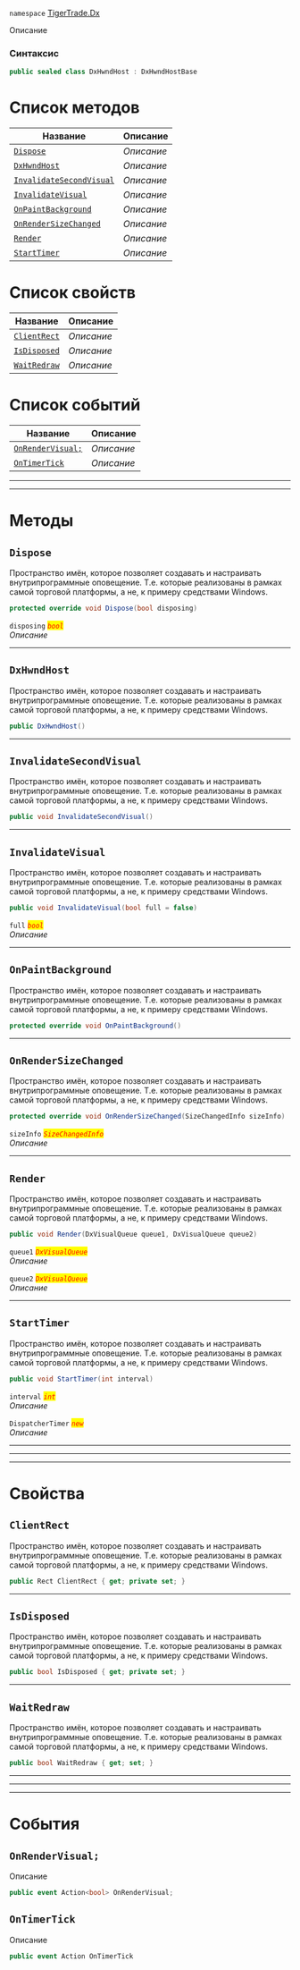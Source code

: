 
`namespace` [TigerTrade.Dx](../TigerTrade.Dx.md)


Описание

### Синтаксис
```csharp
public sealed class DxHwndHost : DxHwndHostBase
```


# Список методов
| Название | Описание |
| --- | --- |
| [`Dispose`](#method-dispose) | *Описание* |
| [`DxHwndHost`](#method-dxhwndhost) | *Описание* |
| [`InvalidateSecondVisual`](#method-invalidatesecondvisual) | *Описание* |
| [`InvalidateVisual`](#method-invalidatevisual) | *Описание* |
| [`OnPaintBackground`](#method-onpaintbackground) | *Описание* |
| [`OnRenderSizeChanged`](#method-onrendersizechanged) | *Описание* |
| [`Render`](#method-render) | *Описание* |
| [`StartTimer`](#method-starttimer) | *Описание* |

# Список свойств
| Название | Описание |
| --- | --- |
| [`ClientRect`](#property-clientrect) | *Описание* |
| [`IsDisposed`](#property-isdisposed) | *Описание* |
| [`WaitRedraw`](#property-waitredraw) | *Описание* |

# Список событий
| Название | Описание |
| --- | --- |
| [`OnRenderVisual;`](#event-onrendervisual;) | *Описание* |
| [`OnTimerTick`](#event-ontimertick) | *Описание* |





***  
***  
# Методы

## `Dispose`<a href="method-dispose" id="method-dispose"></a>
Пространство имён, которое позволяет создавать и настраивать внутрипрограммные оповещение. Т.е. которые реализованы в рамках самой торговой платформы, а не, к примеру средствами Windows.

```csharp
protected override void Dispose(bool disposing)
```

`disposing` <mark style="color:red;">*`bool`*</mark>  
 *Описание*  


***  

## `DxHwndHost`<a href="method-dxhwndhost" id="method-dxhwndhost"></a>
Пространство имён, которое позволяет создавать и настраивать внутрипрограммные оповещение. Т.е. которые реализованы в рамках самой торговой платформы, а не, к примеру средствами Windows.

```csharp
public DxHwndHost()
```

***  

## `InvalidateSecondVisual`<a href="method-invalidatesecondvisual" id="method-invalidatesecondvisual"></a>
Пространство имён, которое позволяет создавать и настраивать внутрипрограммные оповещение. Т.е. которые реализованы в рамках самой торговой платформы, а не, к примеру средствами Windows.

```csharp
public void InvalidateSecondVisual()
```

***  

## `InvalidateVisual`<a href="method-invalidatevisual" id="method-invalidatevisual"></a>
Пространство имён, которое позволяет создавать и настраивать внутрипрограммные оповещение. Т.е. которые реализованы в рамках самой торговой платформы, а не, к примеру средствами Windows.

```csharp
public void InvalidateVisual(bool full = false)
```

`full` <mark style="color:red;">*`bool`*</mark>  
 *Описание*  


***  

## `OnPaintBackground`<a href="method-onpaintbackground" id="method-onpaintbackground"></a>
Пространство имён, которое позволяет создавать и настраивать внутрипрограммные оповещение. Т.е. которые реализованы в рамках самой торговой платформы, а не, к примеру средствами Windows.

```csharp
protected override void OnPaintBackground()
```

***  

## `OnRenderSizeChanged`<a href="method-onrendersizechanged" id="method-onrendersizechanged"></a>
Пространство имён, которое позволяет создавать и настраивать внутрипрограммные оповещение. Т.е. которые реализованы в рамках самой торговой платформы, а не, к примеру средствами Windows.

```csharp
protected override void OnRenderSizeChanged(SizeChangedInfo sizeInfo)
```

`sizeInfo` <mark style="color:red;">*`SizeChangedInfo`*</mark>  
 *Описание*  


***  

## `Render`<a href="method-render" id="method-render"></a>
Пространство имён, которое позволяет создавать и настраивать внутрипрограммные оповещение. Т.е. которые реализованы в рамках самой торговой платформы, а не, к примеру средствами Windows.

```csharp
public void Render(DxVisualQueue queue1, DxVisualQueue queue2)
```
`queue1` <mark style="color:red;">*`DxVisualQueue`*</mark>  
 *Описание*  

`queue2` <mark style="color:red;">*`DxVisualQueue`*</mark>  
 *Описание*  


***  

## `StartTimer`<a href="method-starttimer" id="method-starttimer"></a>
Пространство имён, которое позволяет создавать и настраивать внутрипрограммные оповещение. Т.е. которые реализованы в рамках самой торговой платформы, а не, к примеру средствами Windows.

```csharp
public void StartTimer(int interval)
```
`interval` <mark style="color:red;">*`int`*</mark>  
 *Описание*  

`DispatcherTimer` <mark style="color:red;">*`new`*</mark>  
 *Описание*  


***  
***  
 ***  
# Свойства

## `ClientRect`<a href="property-clientrect" id="property-clientrect"></a>
Пространство имён, которое позволяет создавать и настраивать внутрипрограммные оповещение. Т.е. которые реализованы в рамках самой торговой платформы, а не, к примеру средствами Windows.

```csharp
public Rect ClientRect { get; private set; }
```  
***

## `IsDisposed`<a href="property-isdisposed" id="property-isdisposed"></a>
Пространство имён, которое позволяет создавать и настраивать внутрипрограммные оповещение. Т.е. которые реализованы в рамках самой торговой платформы, а не, к примеру средствами Windows.

```csharp
public bool IsDisposed { get; private set; }
```  
***

## `WaitRedraw`<a href="property-waitredraw" id="property-waitredraw"></a>
Пространство имён, которое позволяет создавать и настраивать внутрипрограммные оповещение. Т.е. которые реализованы в рамках самой торговой платформы, а не, к примеру средствами Windows.

```csharp
public bool WaitRedraw { get; set; }
```  
***
***  
 ***  
# События

## `OnRenderVisual;`<a href="event-onrendervisual;" id="event-onrendervisual;"></a>
Описание

```csharp
public event Action<bool> OnRenderVisual;
```

## `OnTimerTick`<a href="event-ontimertick" id="event-ontimertick"></a>
Описание

```csharp
public event Action OnTimerTick
```

